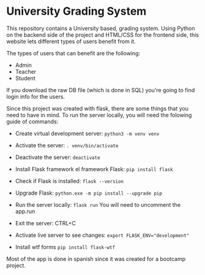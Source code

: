 # University Grading System

This repository contains a University based, grading system. Using Python on the backend side of the project and HTML/CSS for the frontend side, this website lets different types of users benefit from it. 

The types of users that can benefit are the following:
- Admin
- Teacher
- Student

If you download the raw DB file (which is done in SQL) you're going to find login info for the users. 

Since this project was created with flask, there are some things that you need to have in mind. To run the server locally, you will need the folowing guide of commands:


- Create virtual development server:
`python3 -m venv venv`

- Activate the server:
`. venv/bin/activate`

- Deactivate the server:
`deactivate`

- Install Flask framework el framework Flask:
`pip install flask`

- Check if Flask is installed:
`flask --version`

- Upgrade Flask:
`python.exe -m pip install --upgrade pip`

- Run the server locally:
`flask run`
You will need to uncomment the app.run

- Exit the server:
CTRL+C

- Activate live server to see changes: 
`export FLASK_ENV="development"`

- Install wtf forms
`pip install flask-wtf`


Most of the app is done in spanish since it was created for a bootcamp project.
